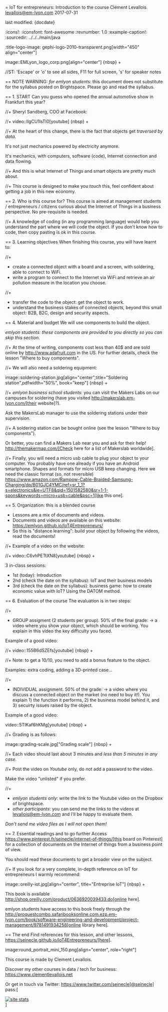 = IoT for entrepreneurs: Introduction to the course
Clément Levallois <levallois@em-lyon.com>
2017-07-31

last modified: {docdate}

:icons!:
:iconsfont:   font-awesome
:revnumber: 1.0
:example-caption!:
:sourcedir: ../../../main/java

:title-logo-image: gephi-logo-2010-transparent.png[width="450" align="center"]

image::EMLyon_logo_corp.png[align="center"]
{nbsp} +

//ST: 'Escape' or 'o' to see all sides, F11 for full screen, 's' for speaker notes

== NOTE
WARNING: *for emlyon students*: this document does not substitute for the syllabus posted on Brightspace. Please go and read the syllabus.

== 1. START
Can you guess who opened the annual automotive show in Frankfurt this year?

//+
Sheryl Sandberg, COO at Facebook:

//+
video::llgCU1lsTI0[youtube]
{nbsp} +

//+
At the heart of this change, there is the fact that objects get *traversed by data*.

It's not just mechanics powered by electricity anymore.

It's mechanics, with computers, software (code), Internet connection and data flowing.

//+
And this is what Internet of Things and smart objects are pretty much about.

//+
This course is designed to make you *touch* this, feel confident about getting a job in this new economy.


== 2. Who is this course for?
This course is aimed at management students / entrepreneurs / citizens curious about the Internet of Things in a business perspective.
No pre-requisite is needed.

//+
A knowledge of coding (in any programming language) would help you understand the part where we will code the object.
If you don't know how to code, then copy pasting is ok in this course.


== 3. Learning objectives
When finishing this course, you will have learnt to:

//+
- create a connected object with a board and a screen, with soldering, able to connect to WiFi.
- write a program to connect to the Internet via WiFi and retrieve an air pollution measure in the location you choose.

//+
- transfer the code to the object: get the object to work.
- understand the business stakes of connected objects, beyond this small object: B2B, B2C, design and security aspects.

== 4. Material and budget
We will use components to build the object.

*emlyon students: these components are provided to you directly so you can skip this section.*

//+
At the time of writing, components cost less than 40$ and are sold online by http://www.adafruit.com in the US.
For further details, check the lesson "Where to buy components".

//+
We will also need a soldering equipment:

image::soldering-station.jpg[align="center",title="Soldering station",pdfwidth="50%", book="keep"]
{nbsp} +

//+
*emlyon business school students*: you can visit the Makers Labs on our campuses for soldering (have you visited http://makerslab.em-lyon.com/[their website]?).

Ask the MakersLab manager to use the soldering stations under their supervision.

//+
A soldering station can be bought online (see the lesson "Where to buy components").

Or better, you can find a Makers Lab near you and ask for their help! http://themakermap.com/[Check here for a list of Makerslab worldwide].

//+
Finally, you will need a micro usb cable to plug your object to your computer. You probably have one already if you have an Android smartphone. Shapes and formats for micro USB keep changing. Here we need the classic format (so, not reversible) https://www.amazon.com/Rampow-Cable-Braided-Samsung-Charging/dp/B01GJC4YMC/ref=sr_1_1?s=electronics&ie=UTF8&qid=1501582580&sr=1-1-spons&keywords=micro+usb+cable&psc=1[like this one].

== 5. Organization: this is a blended course
- Lessons are a mix of documents and videos.
- Documents and videos are available on this website: https://emlyon.github.io/IoT4Entrepreneurs/
- So this is "distance learning": build your object by following the videos, read the documents!

//+
Example of a video on the website:

//+
video::C6vhPETtXN8[youtube]
{nbsp} +

3 in-class sessions:
- 1st (today): Introduction
- 2nd (check the date on the syllabus): IoT and their business models
- 3rd (check the date on the syllabus): business game: how to create economic value with IoT? Using the DATOM method.

== 6. Evaluation of the course
The evaluation is in two steps:

//+
- GROUP assigment (2 students per group). 50% of the final grade:
-> a video where you show your object, which should be working.
You explain in this video the key difficulty you faced.

Example of a good video:

//+
video::155B6dSZEfs[youtube]
{nbsp} +

//+
Note: to get a 10/10, you need to add a bonus feature to the object.

Examples: extra coding, adding a 3D-printed case...

//+
- INDIVIDUAL assignment. 50% of the grade:
-> a video where you discuss a connected object on the market (no need to buy it!). You explain 1) the function it performs, 2) the business model behind it, and 3) secuirty issues raised by the object.

Example of a good video:

video::5TIKaf6hKMg[youtube]
{nbsp} +

//+
Grading is as follows:

image::grading-scale.jpg["Grading scale"]
{nbsp} +


//+
Each video should last about 3 minutes and *less than 5 minutes in any case*.


//+
Post the video on *Youtube* only, do not add a password to the video.

Make the video "unlisted" if you prefer.

//+
- *emlyon students only*: write the link to the Youtube video on the Dropbox of brightspace.
- *other participants*: you can send me the links to the videos at levallois@em-lyon.com and I'll be happy to evaluate them.

*Don't send me video files as I will not open them!*


== 7. Essential readings and to go further
Access https://www.pinterest.fr/seinecle/internet-of-things/[this board on Pinterest] for a collection of documents on the Internet of things from a business point of view.

You should read these documents to get a broader view on the subject.

//+
If you look for a very complete, in-depth reference on IoT for entrepreneurs I warmly recommend:

image::oreilly-iot.jpg[align="center", title="Entreprise IoT"]
{nbsp} +

This book is available http://shop.oreilly.com/product/0636920039433.do[online here].

emlyon students have access to this book freely through the http://proquestcombo.safaribooksonline.com.ezp.em-lyon.com/book/software-engineering-and-development/project-management/9781491934258[online library here].

== The end
Find references for this lesson, and other lessons, https://seinecle.github.io/IoT4Entrepreneurs/[here].

image:round_portrait_mini_150.png[align="center", role="right"]

This course is made by Clement Levallois.

Discover my other courses in data / tech for business: https://www.clementlevallois.net

Or get in touch via Twitter: https://www.twitter.com/seinecle[@seinecle]
pass:[    <!-- Start of StatCounter Code for Default Guide -->
    <script type="text/javascript">
        var sc_project = 11410058;
        var sc_invisible = 1;
        var sc_security = "a7720bf3";
        var scJsHost = (("https:" == document.location.protocol) ?
            "https://secure." : "http://www.");
        document.write("<sc" + "ript type='text/javascript' src='" +
            scJsHost +
            "statcounter.com/counter/counter.js'></" + "script>");
    </script>
    <noscript><div class="statcounter"><a title="site stats"
    href="http://statcounter.com/" target="_blank"><img
    class="statcounter"
    src="//c.statcounter.com/11410058/0/a7720bf3/1/" alt="site
    stats"></a></div></noscript>
    <!-- End of StatCounter Code for Default Guide -->]
